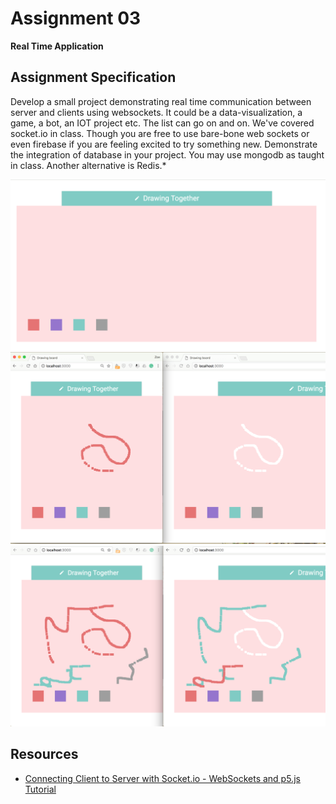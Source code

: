 # Assignment 03

**Real Time Application**



## Assignment Specification
Develop a small project demonstrating real time communication between server and clients using websockets. It could be a data-visualization, a game, a bot, an IOT project etc. The list can go on and on. We've covered socket.io in class. Though you are free to use bare-bone web sockets or even firebase if you are feeling excited to try something new. Demonstrate the integration of database in your project. You may use mongodb as taught in class. Another alternative is Redis.*


![Reference Screens](img/1.png)
![Reference Screens](img/2.png)
![Reference Screens](img/3.png)




## Resources
* [Connecting Client to Server with Socket.io - WebSockets and p5.js Tutorial](https://www.youtube.com/watch?v=HZWmrt3Jy10&t=252s)

